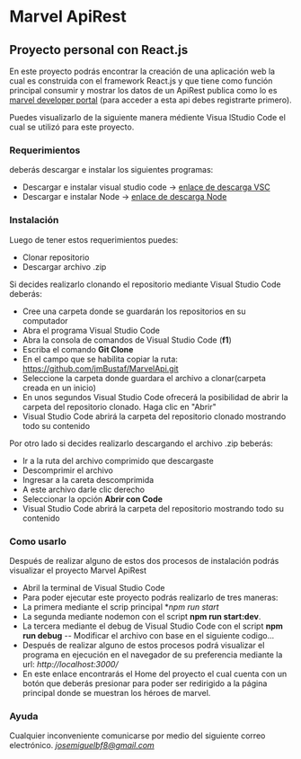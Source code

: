 # Marvel ApiRest

## Proyecto personal con React.js

En este proyecto podrás encontrar la creación de una aplicación web la cual es construida con el framework React.js y que tiene como función principal consumir y mostrar los datos de un ApiRest publica como lo es  [marvel developer portal](https://developer.marvel.com/docs#!/public/getCreatorCollection_get_0) (para acceder a esta api debes registrarte primero).

Puedes visualizarlo de la siguiente manera médiente Visua lStudio Code el cual se utilizó para este proyecto.

### Requerimientos

deberás descargar e instalar los siguientes programas:
- Descargar e instalar visual studio code ->  [enlace de descarga VSC](https://code.visualstudio.com/download)
- Descargar e instalar Node -> [enlace de descarga Node](https://nodejs.org/es/download/)

### Instalación

Luego de tener estos requerimientos puedes:
- Clonar repositorio 
- Descargar archivo .zip

Si decides realizarlo clonando el repositorio mediante Visual Studio Code deberás:

- Cree una carpeta donde se guardarán los repositorios en su computador
- Abra el programa Visual Studio Code
- Abra la consola de comandos de Visual Studio Code  (**f1**)
- Escriba el comando **Git Clone**
- En el campo que se habilita copiar la ruta: https://github.com/jmBustaf/MarvelApi.git
- Seleccione la carpeta donde guardara el archivo a clonar(carpeta creada en un inicio)
- En unos segundos Visual Studio Code ofrecerá la posibilidad de abrir la carpeta del repositorio clonado. Haga clic en "Abrir"
- Visual Studio Code abrirá la carpeta del repositorio clonado mostrando todo su contenido

Por otro lado si decides realizarlo descargando el archivo .zip beberás:

- Ir a la ruta del archivo comprimido que descargaste
- Descomprimir el archivo
- Ingresar a la careta descomprimida
- A este archivo darle clic derecho
- Seleccionar la opción **Abrir con Code**
- Visual Studio Code abrirá la carpeta del repositorio mostrando todo su contenido

### Como usarlo

Después de realizar alguno de estos dos procesos de instalación podrás visualizar el proyecto Marvel ApiRest

- Abril la terminal de Visual Studio Code
- Para poder ejecutar este proyecto podrás realizarlo de tres maneras:
- La primera mediante el scrip principal **npm run start*
- La segunda mediante nodemon con el script **npm run start:dev**.
- La tercera mediante el debug de Visual Studio Code con el script **npm run debug**
-- Modificar el archivo con base en el siguiente codigo...
- Después de realizar alguno de estos procesos podrá visualizar el programa en ejecución en el navegador de su preferencia mediante la url: *http://localhost:3000/*
- En este enlace encontrarás el Home del proyecto el cual cuenta con un botón que deberás presionar para poder ser redirigido a la página principal donde se muestran los héroes de marvel.

### Ayuda

Cualquier inconveniente comunicarse por medio del siguiente correo electrónico. *josemiguelbf8@gmail.com*
